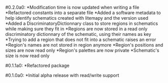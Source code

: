 #0.2.0a0:
*Modification time is now updated when writing a file
*Refactored constants into a separate file
*Added a software metadata to help identify schematics created with litemapy and the version used
*Added a DiscriminatoryDictionnary class to store regions in schematics while making sure they fit in
*Regions are now stored in a read only discriminatory dictionnary of the schematic, using their names as key
*Trying to add a region that does not fit into a schematic raises an error
*Region's names are not stored in region anymore
*Region's positions and sizes are now read only
*Region's palettes are now private
*Schematic's size is now read only

#0.1.1a0:
*Refactored package

#0.1.0a0:
*Initial alpha release with read/write support
	
